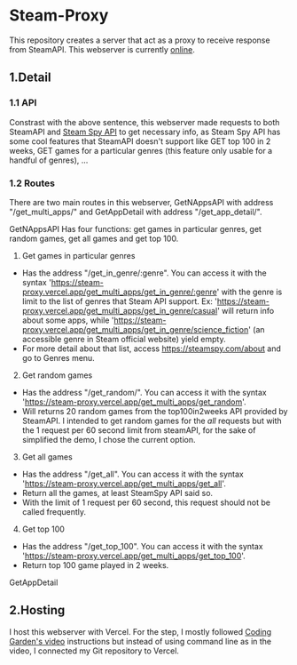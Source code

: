# Steam-Proxy
This repository creates a server that act as a proxy to receive response from SteamAPI. This webserver is currently [online](https://steam-proxy.vercel.app/).

## 1.Detail
### 1.1 API

Constrast with the above sentence, this webserver made requests to both SteamAPI and [Steam Spy API](https://steamspy.com/api.php) to get necessary info, as Steam Spy API has some cool features that SteamAPI doesn't support like GET top 100 in 2 weeks, GET games for a particular genres (this feature only usable for a handful of genres), ...

### 1.2 Routes

There are two main routes in this webserver, GetNAppsAPI with address "/get_multi_apps/" and GetAppDetail with address "/get_app_detail/".

GetNAppsAPI
 Has four functions: get games in particular genres, get random games, get all games and get top 100.
 1) Get games in particular genres
  - Has the address "/get_in_genre/:genre". You can access it with the syntax 'https://steam-proxy.vercel.app/get_multi_apps/get_in_genre/:genre' with the genre is limit to the list of genres that Steam API support.
    Ex: 'https://steam-proxy.vercel.app/get_multi_apps/get_in_genre/casual' will return info about some apps, while 'https://steam-proxy.vercel.app/get_multi_apps/get_in_genre/science_fiction' (an accessible genre in Steam official website) yield empty.
  - For more detail about that list, access https://steamspy.com/about and go to Genres menu.
    
 2) Get random games
  - Has the address "/get_random/". You can access it with the syntax 'https://steam-proxy.vercel.app/get_multi_apps/get_random'.
  - Will returns 20 random games from the top100in2weeks API provided by SteamAPI. I intended to get random games for the *all* requests but with the 1 request per 60 second limit from steamAPI, for the sake of simplified the demo, I chose the current option.
    
 3) Get all games
  - Has the address "/get_all". You can access it with the syntax 'https://steam-proxy.vercel.app/get_multi_apps/get_all'.
  - Return all the games, at least SteamSpy API said so.
  - With the limit of 1 request per 60 second, this request should not be called frequently.
  4) Get top 100
  - Has the address "/get_top_100". You can access it with the syntax 'https://steam-proxy.vercel.app/get_multi_apps/get_top_100'.
  - Return top 100 game played in 2 weeks.

GetAppDetail



## 2.Hosting

I host this webserver with Vercel. For the step, I mostly followed [Coding Garden's video](https://www.youtube.com/watch?v=B-T69_VP2Ls) instructions but instead of using command line as in the video, I connected my Git repository to Vercel.
